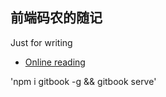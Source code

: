 ## 前端码农的随记


Just for writing

* [Online reading](http://morlay.gitbooks.io/frontend-notes/content/)

'npm i gitbook -g && gitbook serve'
